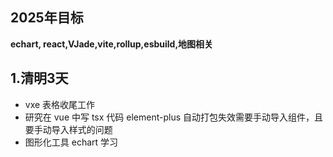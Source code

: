 ## 2025年目标

**echart, react,VJade,vite,rollup,esbuild,地图相关**

## 1.清明3天

- vxe 表格收尾工作
- 研究在 vue 中写 tsx 代码 element-plus 自动打包失效需要手动导入组件，且要手动导入样式的问题
- 图形化工具 echart 学习
